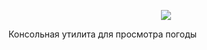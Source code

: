 <p align="center">
    <img src=https://github.com/Alchemmist/weather-demo/blob/main/media/logo.jpg/>
</p>
Консольная утилита для просмотра погоды

